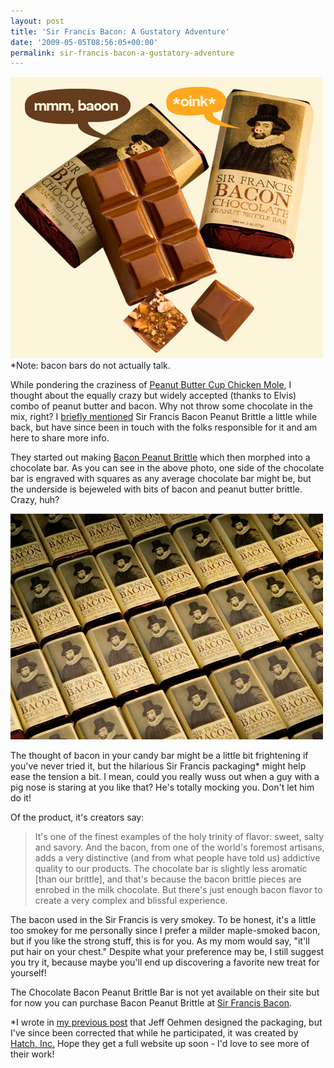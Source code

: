 ```yaml
---
layout: post
title: 'Sir Francis Bacon: A Gustatory Adventure'
date: '2009-05-05T08:56:05+00:00'
permalink: sir-francis-bacon-a-gustatory-adventure
---
```

<img src='images/uploads/2009/03/sir_francis_bacon_bar_02.jpg' alt='Sir Francis Bacon Peanut Butter Brittle Bar' class="yellowborder" />
*Note: bacon bars do not actually talk.

While pondering the craziness of <a href="http://www.cpbgallery.com/2009/04/28/peanut-butter-cup-chicken-mole/">Peanut Butter Cup Chicken Mole</a>, I thought about the equally crazy but widely accepted (thanks to Elvis) combo of peanut butter and bacon. Why not throw some chocolate in the mix, right? I <a href="http://www.cpbgallery.com/2009/03/10/the-national-peanut-boards-peanut-tasting-event-in-nyc/">briefly mentioned</a> Sir Francis Bacon Peanut Brittle a little while back, but have since been in touch with the folks responsible for it and am here to share more info.

They started out making <a href="http://www.baconpeanutbrittle.com/catalog/i1.html">Bacon Peanut Brittle</a> which then morphed into a chocolate bar. As you can see in the above photo, one side of the chocolate bar is engraved with squares as any average chocolate bar might be, but the underside is bejeweled with bits of bacon and peanut butter brittle. Crazy, huh?

<img src='images/uploads/2009/03/sir_francis_bacon_bar_011.jpg' alt='Sir Francis Bacon Brittle' class="yellowborder"/>

The thought of bacon in your candy bar might be a little bit frightening if you've never tried it, but the hilarious Sir Francis packaging* might help ease the tension a bit. I mean, could you really wuss out when a guy with a pig nose is staring at you like that? He's totally mocking you. Don't let him do it!

Of the product, it's creators say:



<blockquote>It's one of the finest examples of the holy trinity of flavor: sweet, salty and savory. And the bacon, from one of the world's foremost artisans, adds a very distinctive (and from what people have told us) addictive quality to our products. The chocolate bar is slightly less aromatic [than our brittle], and that's because the bacon brittle pieces are enrobed in the milk chocolate. But there's just enough bacon flavor to create a very complex and blissful experience.</blockquote>



The bacon used in the Sir Francis is very smokey. To be honest, it's a little too smokey for me personally since I prefer a milder maple-smoked bacon, but if you like the strong stuff, this is for you. As my mom would say, "it'll put hair on your chest." Despite what your preference may be, I still suggest you try it, because maybe you'll end up discovering a favorite new treat for yourself!

The Chocolate Bacon Peanut Brittle Bar is not yet available on their site but for now you can purchase Bacon Peanut Brittle at <a href="http://www.baconpeanutbrittle.com/index.html">Sir Francis Bacon</a>.

*I wrote in <a href="http://www.cpbgallery.com/2009/03/10/the-national-peanut-boards-peanut-tasting-event-in-nyc/">my previous post</a> that Jeff Oehmen designed the packaging, but I've since been corrected that while he participated, it was created by <a href="http://www.hatchbigideas.com/">Hatch, Inc.</a> Hope they get a full website up soon - I'd love to see more of their work!
